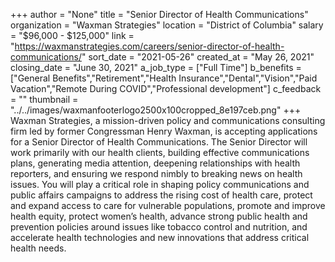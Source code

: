 +++
author = "None"
title = "Senior Director of Health Communications"
organization = "Waxman Strategies"
location = "District of Columbia"
salary = "$96,000 - $125,000"
link = "https://waxmanstrategies.com/careers/senior-director-of-health-communications/"
sort_date = "2021-05-26"
created_at = "May 26, 2021"
closing_date = "June 30, 2021"
a_job_type = ["Full Time"]
b_benefits = ["General Benefits","Retirement","Health Insurance","Dental","Vision","Paid Vacation","Remote During COVID","Professional development"]
c_feedback = ""
thumbnail = "../../images/waxmanfooterlogo2500x100cropped_8e197ceb.png"
+++
Waxman Strategies, a mission-driven policy and communications consulting firm led by former Congressman Henry Waxman, is accepting applications for a Senior Director of Health Communications. The Senior Director will work primarily with our health clients, building effective communications plans, generating media attention, deepening relationships with health reporters, and ensuring we respond nimbly to breaking news on health issues. You will play a critical role in shaping policy communications and public affairs campaigns to address the rising cost of health care, protect and expand access to care for vulnerable populations, promote and improve health equity, protect women’s health, advance strong public health and prevention policies around issues like tobacco control and nutrition, and accelerate health technologies and new innovations that address critical health needs.
